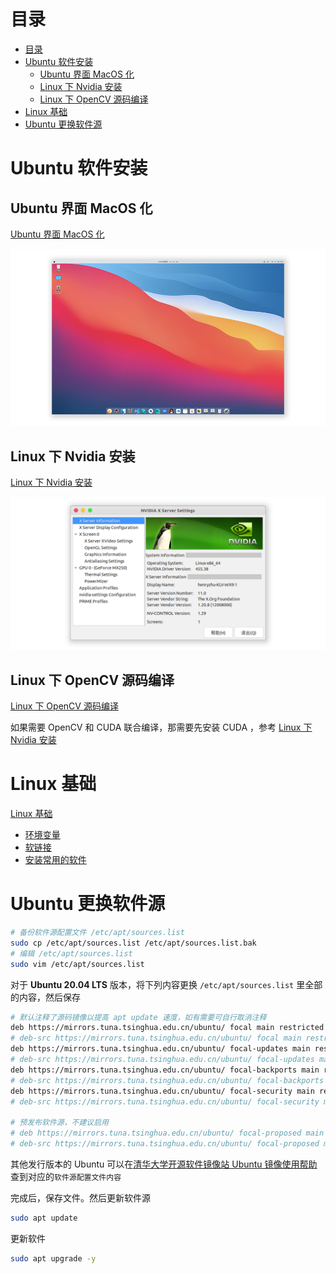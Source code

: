 # 目录
- [目录](#目录)
- [Ubuntu 软件安装](#ubuntu-软件安装)
  - [Ubuntu 界面 MacOS 化](#ubuntu-界面-macos-化)
  - [Linux 下 Nvidia 安装](#linux-下-nvidia-安装)
  - [Linux 下 OpenCV 源码编译](#linux-下-opencv-源码编译)
- [Linux 基础](#linux-基础)
- [Ubuntu 更换软件源](#ubuntu-更换软件源)

# Ubuntu 软件安装
## Ubuntu 界面 MacOS 化
[Ubuntu 界面 MacOS 化](docs/install/desktop-MacOS/desktop-MacOS.md)

![最终效果](docs/install/desktop-MacOS/img/finalDesktop-aft.png)


## Linux 下 Nvidia 安装
[Linux 下 Nvidia 安装](docs/install/nvidia/nvidia.md)

![Nvidia 驱动](docs/install/nvidia/img/nvidia-settings-gpu-aft.png)

## Linux 下 OpenCV 源码编译
[Linux 下 OpenCV 源码编译](docs/install/opencv/opencv.md)

如果需要 OpenCV 和 CUDA 联合编译，那需要先安装 CUDA ，参考 [Linux 下 Nvidia 安装](#linux-下-nvidia-安装)


# Linux 基础
[Linux 基础](docs/basic/basic.md)

- [环境变量](docs/basic/basic.md#环境变量)
- [软链接](docs/basic/basic.md#软链接)
- [安装常用的软件](docs/basic/basic.md#安装常用的软件)

# Ubuntu 更换软件源
```bash
# 备份软件源配置文件 /etc/apt/sources.list
sudo cp /etc/apt/sources.list /etc/apt/sources.list.bak
# 编辑 /etc/apt/sources.list
sudo vim /etc/apt/sources.list
```

对于 **Ubuntu 20.04 LTS** 版本，将下列内容更换 `/etc/apt/sources.list` 里全部的内容，然后保存
```bash
# 默认注释了源码镜像以提高 apt update 速度，如有需要可自行取消注释
deb https://mirrors.tuna.tsinghua.edu.cn/ubuntu/ focal main restricted universe multiverse
# deb-src https://mirrors.tuna.tsinghua.edu.cn/ubuntu/ focal main restricted universe multiverse
deb https://mirrors.tuna.tsinghua.edu.cn/ubuntu/ focal-updates main restricted universe multiverse
# deb-src https://mirrors.tuna.tsinghua.edu.cn/ubuntu/ focal-updates main restricted universe multiverse
deb https://mirrors.tuna.tsinghua.edu.cn/ubuntu/ focal-backports main restricted universe multiverse
# deb-src https://mirrors.tuna.tsinghua.edu.cn/ubuntu/ focal-backports main restricted universe multiverse
deb https://mirrors.tuna.tsinghua.edu.cn/ubuntu/ focal-security main restricted universe multiverse
# deb-src https://mirrors.tuna.tsinghua.edu.cn/ubuntu/ focal-security main restricted universe multiverse

# 预发布软件源，不建议启用
# deb https://mirrors.tuna.tsinghua.edu.cn/ubuntu/ focal-proposed main restricted universe multiverse
# deb-src https://mirrors.tuna.tsinghua.edu.cn/ubuntu/ focal-proposed main restricted universe multiverse
```

其他发行版本的 Ubuntu 可以在[清华大学开源软件镜像站 Ubuntu 镜像使用帮助](https://mirror.tuna.tsinghua.edu.cn/help/ubuntu/) 查到对应的`软件源配置文件内容`

完成后，保存文件。然后更新软件源
```bash
sudo apt update
```
更新软件
```bash
sudo apt upgrade -y
```